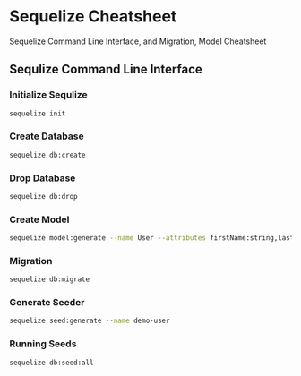 # Sequelize Cheatsheet
Sequelize Command Line Interface, and Migration, Model Cheatsheet


## Sequlize Command Line Interface

### Initialize Sequlize

```bash
sequelize init
```

### Create Database

```bash
sequelize db:create
```

### Drop Database
```bash
sequelize db:drop
```

### Create Model
```bash
sequelize model:generate --name User --attributes firstName:string,lastName:string,email:string
```

### Migration
```bash
sequelize db:migrate
```

### Generate Seeder
```bash
sequelize seed:generate --name demo-user
```

### Running Seeds
```bash
sequelize db:seed:all
```

